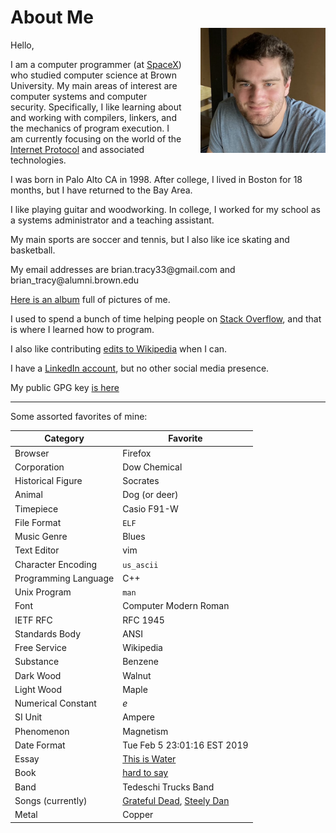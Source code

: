# About Me

Hello,

<img style="float:right;display:block;margin-top:-50px;margin-left:2em;" src="/images/gotts_portrait.jpg" width="200" height="200" alt="portrait of man">

I am a computer programmer (at [SpaceX](https://www.starlink.com/)) who studied computer science at Brown University. My main areas of interest are computer systems and computer security. Specifically, I like learning about and working with compilers, linkers, and the mechanics of program execution. I am currently focusing on the world of the [Internet Protocol](https://en.wikipedia.org/wiki/Internet_Protocol) and associated technologies.

I was born in Palo Alto CA in 1998. After college, I lived in Boston for 18 months, but I have returned to the Bay Area.

I like playing guitar and woodworking. In college, I worked for my school as a systems administrator and a teaching assistant.

My main sports are soccer and tennis, but I also like ice skating and basketball.

My email addresses are bri<span style="unicode-bidi:bidi-override;direction:rtl;">iamg@<span style="font-size:0.01px;">web-scrape-prevention</span>33ycart.na</span>l.com and
brian\_<span style="unicode-bidi:bidi-override;direction:rtl;">rb.inmula@ycart<span style="font-size:0.01px;">web-scrape-prevention</span></span>own.edu

[Here is an album](https://photos.app.goo.gl/v551gaGyWBSHqJVo9) full of pictures of me.

I used to spend a bunch of time helping people on [Stack Overflow](https://stackoverflow.com/users/2631920/brian-tracy), and that is where I learned how to program.

I also like contributing [edits to Wikipedia](https://en.wikipedia.org/wiki/Special:Contributions/CasioWatchLover) when I can.

I have a [LinkedIn account](https://www.linkedin.com/in/brian-tracy-129167a1
), but no other social media presence.

My public GPG key [is here](/resources/briantracy_gpg.txt)


---

Some assorted favorites of mine:

| Category | Favorite |
|----------|----------|
| Browser | Firefox |
| Corporation | Dow Chemical |
| Historical Figure | Socrates |
| Animal | Dog (or deer) |
| Timepiece | Casio F91-W |
| File Format | `ELF` |
| Music Genre | Blues |
| Text Editor | vim |
| Character Encoding | `us_ascii` |
| Programming Language | C++ |
| Unix Program | `man` |
| Font | Computer Modern Roman |
| IETF RFC | RFC 1945 |
| Standards Body | ANSI |
| Free Service | Wikipedia |
| Substance | Benzene |
| Dark Wood | Walnut |
| Light Wood | Maple |
| Numerical Constant | *e* |
| SI Unit | Ampere |
| Phenomenon | Magnetism |
| Date Format | Tue Feb 5 23:01:16 EST 2019 |
| Essay | [This is Water](/resources/this_is_water.pdf) |
| Book | [hard to say](/reading.html) |
| Band | Tedeschi Trucks Band |
| Songs (currently) | [Grateful Dead](https://www.youtube.com/watch?v=pvcb1mkihho), [Steely Dan](https://www.youtube.com/watch?v=ImtdntJQfSs) |
| Metal | Copper |
